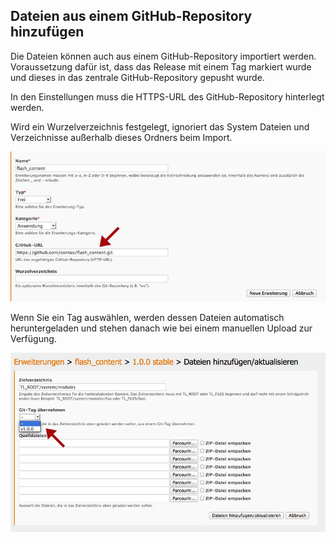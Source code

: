 ## Dateien aus einem GitHub-Repository hinzufügen

Die Dateien können auch aus einem GitHub-Repository importiert werden.
Voraussetzung dafür ist, dass das Release mit einem Tag markiert wurde und
dieses in das zentrale GitHub-Repository gepusht wurde.

In den Einstellungen muss die HTTPS-URL des GitHub-Repository hinterlegt werden.

Wird ein Wurzelverzeichnis festgelegt, ignoriert das System Dateien und
Verzeichnisse außerhalb dieses Ordners beim Import.

![](images/github-importieren.jpg)

Wenn Sie ein Tag auswählen, werden dessen Dateien automatisch heruntergeladen
und stehen danach wie bei einem manuellen Upload zur Verfügung.

![](images/github-importieren-tag.jpg)
